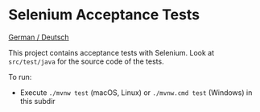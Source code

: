 Selenium Acceptance Tests
================

[German / Deutsch](LIESMICH.md)

This project contains acceptance tests with Selenium. Look at
`src/test/java` for the source code of the tests.

To run:

- Execute `./mvnw test` (macOS, Linux) or `./mvnw.cmd test` (Windows)  in this subdir
